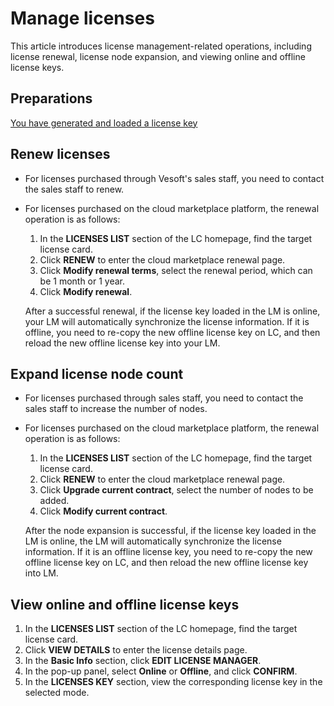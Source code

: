 # Manage licenses

This article introduces license management-related operations, including license renewal, license node expansion, and viewing online and offline license keys.

## Preparations

[You have generated and loaded a license key](4.generate-and-load-license-key.md)

## Renew licenses

- For licenses purchased through Vesoft's sales staff, you need to contact the sales staff to renew.
- For licenses purchased on the cloud marketplace platform, the renewal operation is as follows:
  1. In the **LICENSES LIST** section of the LC homepage, find the target license card.
  2. Click **RENEW** to enter the cloud marketplace renewal page.
  3. Click **Modify renewal terms**, select the renewal period, which can be 1 month or 1 year.
  4. Click **Modify renewal**.

  After a successful renewal, if the license key loaded in the LM is online, your LM will automatically synchronize the license information. If it is offline, you need to re-copy the new offline license key on LC, and then reload the new offline license key into your LM.

## Expand license node count

- For licenses purchased through sales staff, you need to contact the sales staff to increase the number of nodes.
- For licenses purchased on the cloud marketplace platform, the renewal operation is as follows:
  1. In the **LICENSES LIST** section of the LC homepage, find the target license card.
  2. Click **RENEW** to enter the cloud marketplace renewal page.
  3. Click **Upgrade current contract**, select the number of nodes to be added.
  4. Click **Modify current contract**.

  After the node expansion is successful, if the license key loaded in the LM is online, the LM will automatically synchronize the license information. If it is an offline license key, you need to re-copy the new offline license key on LC, and then reload the new offline license key into LM.

## View online and offline license keys

1. In the **LICENSES LIST** section of the LC homepage, find the target license card.
2. Click **VIEW DETAILS** to enter the license details page.
3. In the **Basic Info** section, click **EDIT LICENSE MANAGER**.
4. In the pop-up panel, select **Online** or **Offline**, and click **CONFIRM**.
5. In the **LICENSES KEY** section, view the corresponding license key in the selected mode.
